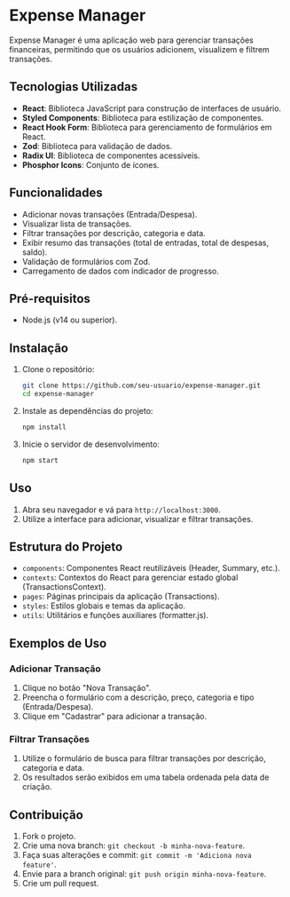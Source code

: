 # Expense Manager

Expense Manager é uma aplicação web para gerenciar transações financeiras, permitindo que os usuários adicionem, visualizem e filtrem transações.

## Tecnologias Utilizadas

- **React**: Biblioteca JavaScript para construção de interfaces de usuário.
- **Styled Components**: Biblioteca para estilização de componentes.
- **React Hook Form**: Biblioteca para gerenciamento de formulários em React.
- **Zod**: Biblioteca para validação de dados.
- **Radix UI**: Biblioteca de componentes acessíveis.
- **Phosphor Icons**: Conjunto de ícones.

## Funcionalidades

- Adicionar novas transações (Entrada/Despesa).
- Visualizar lista de transações.
- Filtrar transações por descrição, categoria e data.
- Exibir resumo das transações (total de entradas, total de despesas, saldo).
- Validação de formulários com Zod.
- Carregamento de dados com indicador de progresso.

## Pré-requisitos

- Node.js (v14 ou superior).

## Instalação

1. Clone o repositório:
    ```bash
    git clone https://github.com/seu-usuario/expense-manager.git
    cd expense-manager
    ```

2. Instale as dependências do projeto:
    ```bash
    npm install
    ```

3. Inicie o servidor de desenvolvimento:
    ```bash
    npm start
    ```

## Uso

1. Abra seu navegador e vá para `http://localhost:3000`.
2. Utilize a interface para adicionar, visualizar e filtrar transações.

## Estrutura do Projeto

- `components`: Componentes React reutilizáveis (Header, Summary, etc.).
- `contexts`: Contextos do React para gerenciar estado global (TransactionsContext).
- `pages`: Páginas principais da aplicação (Transactions).
- `styles`: Estilos globais e temas da aplicação.
- `utils`: Utilitários e funções auxiliares (formatter.js).

## Exemplos de Uso

### Adicionar Transação

1. Clique no botão "Nova Transação".
2. Preencha o formulário com a descrição, preço, categoria e tipo (Entrada/Despesa).
3. Clique em "Cadastrar" para adicionar a transação.

### Filtrar Transações

1. Utilize o formulário de busca para filtrar transações por descrição, categoria e data.
2. Os resultados serão exibidos em uma tabela ordenada pela data de criação.

## Contribuição

1. Fork o projeto.
2. Crie uma nova branch: `git checkout -b minha-nova-feature`.
3. Faça suas alterações e commit: `git commit -m 'Adiciona nova feature'`.
4. Envie para a branch original: `git push origin minha-nova-feature`.
5. Crie um pull request.
